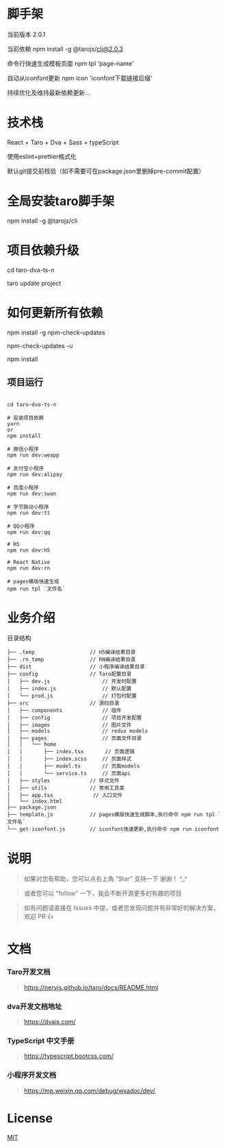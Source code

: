 # 脚手架

当前版本 2.0.1

当前依赖 npm install -g @tarojs/cli@2.0.3

命令行快速生成模板页面
npm tpl 'page-name'

自动从iconfont更新
npm icon 'iconfont下载链接后缀'

持续优化及维持最新依赖更新...

# 技术栈

React + Taro + Dva + Sass + typeScript

使用eslint+prettier格式化

默认git提交前校验（如不需要可在package.json里删掉pre-commit配置）


# 全局安装taro脚手架
npm install -g @tarojs/cli

# 项目依赖升级
cd taro-dva-ts-n

taro update project

# 如何更新所有依赖
npm install -g npm-check-updates

npm-check-updates -u

npm install

## 项目运行

```

cd taro-dva-ts-n

# 安装项目依赖
yarn
or
npm install

# 微信小程序
npm run dev:weapp

# 支付宝小程序
npm run dev:alipay

# 百度小程序
npm run dev:swan

# 字节跳动小程序
npm run dev:tt

# QQ小程序
npm run dev:qq

# H5
npm run dev:h5

# React Native
npm run dev:rn

# pages模版快速生成
npm run tpl `文件名`

```

# 业务介绍

目录结构

    ├── .temp                  // H5编译结果目录
    ├── .rn_temp               // RN编译结果目录
    ├── dist                   // 小程序编译结果目录
    ├── config                 // Taro配置目录
    │   ├── dev.js                 // 开发时配置
    │   ├── index.js               // 默认配置
    │   └── prod.js                // 打包时配置
    ├── src                    // 源码目录
    │   ├── components             // 组件
    │   ├── config                 // 项目开发配置
    │   ├── images                 // 图片文件
    │   ├── models                 // redux models
    │   ├── pages                  // 页面文件目录
    │   │   └── home
    │   │       ├── index.tsx       // 页面逻辑
    │   │       ├── index.scss     // 页面样式
    │   │       ├── model.ts       // 页面models
    │   │       └── service.ts     // 页面api
    │   ├── styles             // 样式文件
    │   ├── utils              // 常用工具类
    │   ├── app.tsx             // 入口文件
    │   └── index.html
    ├── package.json
    ├── template.js            // pages模版快速生成脚本,执行命令 npm run tpl `文件名`
    └── get-iconfont.js        // iconfont快速更新,执行命令 npm run iconfont

# 说明

>  如果对您有帮助，您可以点右上角 "Star" 支持一下 谢谢！ ^_^

>  或者您可以 "follow" 一下，我会不断开源更多的有趣的项目

>  如有问题请直接在 Issues 中提，或者您发现问题并有非常好的解决方案，欢迎 PR 👍

# 文档

### Taro开发文档

> https://nervjs.github.io/taro/docs/README.html

### dva开发文档地址

> https://dvajs.com/

### TypeScript 中文手册

> https://typescript.bootcss.com/

### 小程序开发文档

> https://mp.weixin.qq.com/debug/wxadoc/dev/

# License

[MIT](LICENSE)
